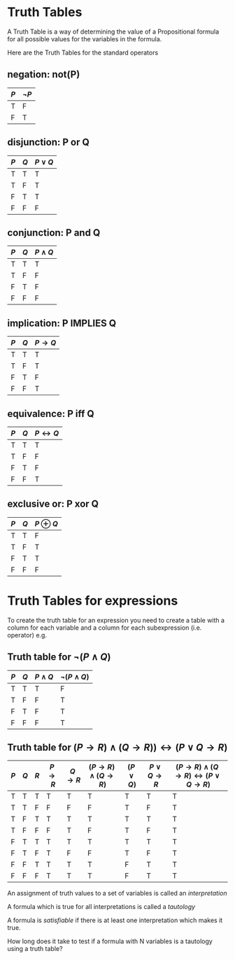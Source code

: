 # Truth Tables

A Truth Table is a way of determining the value of a Propositional formula
for all possible values for the variables in the formula. 

Here are the Truth Tables for the standard operators

## negation: not(P)

| $P$ | $\neg P$ |
| --- | --- |
| T | F |
| F | T |

## disjunction: P or Q

| $P$ | $Q$ | $P\vee Q$ |
| --- | --- | --- |
| T | T | T |
| T | F | T |
| F | T | T |
| F | F | F |

## conjunction: P and Q

| $P$ | $Q$ | $P\wedge Q$ |
| --- | --- | --- |
| T | T | T |
| T | F | F |
| F | T | F |
| F | F | F |

## implication: P IMPLIES Q

| $P$ | $Q$ | $P\rightarrow Q$ |
| --- | --- | --- |
| T | T | T |
| T | F | T |
| F | T | F |
| F | F | T |

## equivalence: P iff Q

| $P$ | $Q$ | $P\leftrightarrow Q$ |
| --- | --- | --- |
| T | T | T |
| T | F | F |
| F | T | F |
| F | F | T |

## exclusive or: P xor Q

| $P$ | $Q$ | $P \oplus Q$ |
| --- | --- | --- |
| T | T | F |
| T | F | T |
| F | T | T |
| F | F | F |

# Truth Tables for expressions
To create the truth table for an expression you need to create a table 
with a column for each variable and a column for each subexpression (i.e. operator)
e.g.

## Truth table for $\neg (P \wedge Q)$

| $P$ | $Q$ |  $P \wedge Q$ | $\neg (P \wedge Q)$  |
| --- | --- | --- | --- |
| T | T | T | F |
| T | F | F | T |
| F | T | F | T |
| F | F | F | T |


## Truth table for $(P \rightarrow R) \wedge(Q\rightarrow R)) \leftrightarrow (P\vee Q \rightarrow R)$

| $P$ | $Q$ | $R$ |  $P \rightarrow R$ | $Q \rightarrow R$  | $(P \rightarrow R) \wedge (Q \rightarrow R)$ | $(P \vee Q)$ | $P \vee Q \rightarrow R$ |      $(P \rightarrow R) \wedge (Q \rightarrow R)  \leftrightarrow (P \vee Q \rightarrow R)$
| --- | --- | --- | --- | --- | --- | --- | --- | --- |
| T   | T   | T   | T   | T   | T   | T   | T   | T   |
| T   | T   | F   | F   | F   | F   | T   | F   | T   |
| T   | F   | T   | T   | T   | T   | T   | T   | T   |
| T   | F   | F   | F   | T   | F   | T   | F   | T   |
| F   | T   | T   | T   | T   | T   | T   | T   | T   |
| F   | T   | F   | T   | F   | F   | T   | F   | T   |
| F   | F   | T   | T   | T   | T   | F   | T   | T   |
| F   | F   | F   | T   | T   | T   | F   | T   | T   |

An assignment of truth values to a set of variables is called an _interpretation_

A formula which is true for all interpretations is called a _tautology_

A formula is _satisfiable_ if there is at least one interpretation which makes it true.

How long does it take to test if a formula with N variables is a tautology using a truth table?

